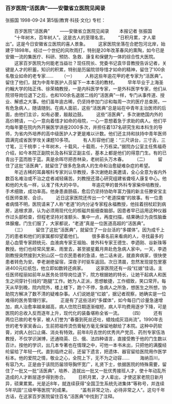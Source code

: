 ### 百岁医院“活医典”——安徽省立医院见闻录
张振国
1998-09-24
第5版(教育·科技·文化)
专栏：

　　百岁医院“活医典”
　　——安徽省立医院见闻录
　　本报记者  张振国
　　“十年树木，百年树人”。这是古人的至理名言。
　　“日积月累，才人辈出”。这是今日安徽省立医院的喜人景象。
　　这家医院坐落在合肥包河北岸，始建于1898年。经过一个世纪的风吹雨打，特别是20年改革春风的熏陶，如今已是安徽一流的集医疗、科研、预防、急救、康复和保健为一体的综合性大医院。
　　这家百岁医院为何能老当益壮？现任院长、党委书记袁华音教授告诉记者，关键是人才的积蓄，知识的积累，特别是历届院领导惜才如命的精神，留住了100余名敬业如命的老专家……
　　（一）
　　人称这些年逾花甲的老专家为“活医典”。留住了他们，就为中青年医护人员留下一本本活的教材。
　　早年毕业于上海圣约翰大学的陆正伟、徐荣楠教授，一是内科医学专家，一是外科医学专家，他们从院领导岗位退下之后，也和100余名退居二线的“活医典”一样，专门从事传道、授业、解惑之大事。他们虽年逾古稀，仍坚持参加门诊和每周一次的医疗总查房。一有危急病人，随请随到。在病人面前，这些“活医典”总是站在中青年主治医师的后面，由他们主诊，如有必要，敲敲边鼓。
　　这些“活医典”，多次谢绝国内外的高价聘请，一心一意向着惜才如命的母院，一心一意想着急于求助的病人。他们平均每年要在院内外开展医学讲座2000多次，并担任着137名研究生和本科生的导师，为省内外培养的高中级医护人才更是难以计数。他们还主持和扶持中青年医师圆满完成省医学攻关课题10多项。
　　有人形容他们是：“三尺讲台，三寸舌，三寸笔，三千桃李；十年树木，十载风，十载雨，十万栋梁。”据院办公室主任焦福奇介绍，如今本院正副院长及各科室正副主任，基本上都是他们的得意门生。有的已青出于蓝而胜于蓝。真是余晖尽把杏林染，老树前头万木春。
　　（二）
　　留住了这批“活医典”，就留住了很多危急病人的生命和治愈疑难杂症的希望。
　　年近古稀的耳鼻喉科专家刘认华教授，多次谢绝赴美邀请，全心全意为省内外数百名难治或不治之症者减轻痛苦。刘教授还潜心研究组建省聋哑人康复中心。他和他的大名一样，认准了伟大的中华。
　　年逾花甲的普外科专家柴仲培教授，手术细致，成功率高。他身患直肠癌，愈后仍坚持协助年富力强的新主任滕安宝主任医师查房、会诊。
　　近日这家医院还传出一个“老道探瘤”的故事。有一位患者病情不明，医院请来了人称“老道”的内分泌专家程永福教授，他拄着拐杖赶到病房，追根求源，认为必须用现代化的核磁共振细查脑部。因患者早已运用这种仪器作过头部检查，但程老坚持对准额头、集中一点，再度扫描，结果确诊为良性脑垂体腺瘤。门生们服了，大家都说，“老道”真是一位医道高超的“活医典”。
　　（三）
　　留住了这批“活医典”，就留住了一台台活的“多媒体”。因为成千上万的患者和他们的家属都仰望着他们。
　　很多慕名前来看病的人，寻找最多的是心血管专家顾统元、血液病专家王祖贻、普外科专家王德生、李迺刚、谷新珠等教授。他们也经常风里来、雨里去，甚至披星戴月奔赴危急病人家中。一天，李迺刚教授突然接到大别山区一位农民患者的急请，他二话未说，就直奔病家，很快使患者转危为安。李老谢绝留宿，深夜子时驱车返回。次日清晨，忽然发现提包里塞进400元红纸包，他立即如数转还病家。
　　这家医院还有一段“红娘”佳话。主任医师程丽如前年从医务处领导岗位退下，院方根据她的特长，让她干起病人和医生之间穿针引线的“跑腿”工作。她为人正派，思想敏捷，工作细致，笑口常开。每天从早到晚，院内院外，楼上楼下，跑个不停，急病人之所急，想医生之所想，协助院方解决了数不清的疑难杂事。人们说她是“红娘”，据记者观察，她确实是一位难得的医务管理行家。
　　正是有了这些活的“多媒体”，如今每日门诊量急速增加，病人治愈率越来越高，病人住院日期逐渐缩短，病人平均费用逐步下降，可是医院的总收入反而逐年上升，现代化的装备堪称全省一流。
　　（四）
　　还有两位已故的老专家，被人们誉为“春蚕到死丝还吐，蜡烛成灰泪尚流”。1990年去世的老专家吴香山，生前把祖传烫伤膏秘方毫无保留地献给了本院。这种中药软膏，对病人创口止痛、消炎有特效。前年8月去世的优秀共产党员、药剂专家伍浩教授，不仅学识渊博，还通晓英、日、俄、法四种语言，直接受教于他的门生数以百计。按他的学识，出几本专著也在情理之中，可他一本书未出，只把他的满腹经纶留给了年轻一代。直到临终之前，还留下遗言，把遗体、器官留给医院用作医学标本。他的爱院之情，敬业之心，全院上下，无不为之动容……
　　海纳百川，有容乃大。正是由于该院历届领导胸怀宽广，礼贤下士，依据医院的特殊需要，留住了一批又一批“活医典”，培养、造就出一批又一批优秀接班人才，使十年动乱所造成的人才断层逐步得到弥合。
　　日积月累，才人辈出，才使这家老院日新月异，硕果累累。光是近8年，就连续获得“全国卫生系统先进集体”等称号，并连续5年巩固“三级甲等医院”的成果。
　　“盖有非常之功，必待非常之人”。这句千年古话，在这家百岁医院留住百名“活医典”中找到了注释。
